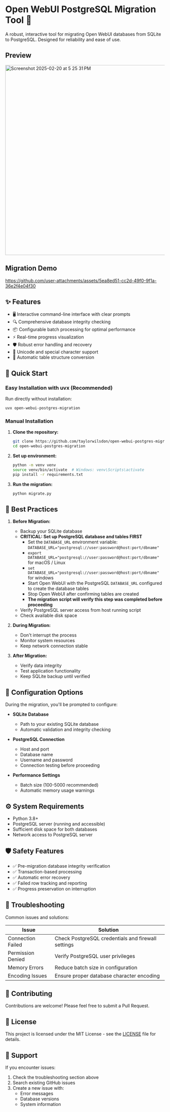 # Open WebUI PostgreSQL Migration Tool 🚀

A robust, interactive tool for migrating Open WebUI databases from SQLite to PostgreSQL. Designed for reliability and ease of use.

## Preview
<img width="600" alt="Screenshot 2025-02-20 at 5 25 31 PM" src="https://github.com/user-attachments/assets/d3e9cb13-3aff-455a-9860-8b1d530f5b9d" />

## Migration Demo
https://github.com/user-attachments/assets/5ea8ed51-cc2d-49f0-9f1a-36e2f4e04f30

## ✨ Features

- 🖥️ Interactive command-line interface with clear prompts
- 🔍 Comprehensive database integrity checking
- 📦 Configurable batch processing for optimal performance
- ⚡ Real-time progress visualization
- 🛡️ Robust error handling and recovery
- 🔄 Unicode and special character support
- 🎯 Automatic table structure conversion

## 🚀 Quick Start

### Easy Installation with uvx (Recommended)

Run directly without installation:
```bash
uvx open-webui-postgres-migration
```

### Manual Installation

1. **Clone the repository:**
   ```bash
   git clone https://github.com/taylorwilsdon/open-webui-postgres-migration.git
   cd open-webui-postgres-migration
   ```

2. **Set up environment:**
   ```bash
   python -m venv venv
   source venv/bin/activate  # Windows: venv\Scripts\activate
   pip install -r requirements.txt
   ```

3. **Run the migration:**
   ```bash
   python migrate.py
   ```

## 📝 Best Practices

1. **Before Migration:**
   - Backup your SQLite database
   - **CRITICAL: Set up PostgreSQL database and tables FIRST**
       - Set the `DATABASE_URL` environment variable: `DATABASE_URL="postgresql://user:password@host:port/dbname"`
       - `export DATABASE_URL="postgresql://user:password@host:port/dbname"` for macOS / Linux
       - `set DATABASE_URL="postgresql://user:password@host:port/dbname"` for windows
       - Start Open WebUI with the PostgreSQL `DATABASE_URL` configured to create the database tables
       - Stop Open WebUI after confirming tables are created
       - **The migration script will verify this step was completed before proceeding**
   - Verify PostgreSQL server access from host running script
   - Check available disk space

2. **During Migration:**
   - Don't interrupt the process
   - Monitor system resources
   - Keep network connection stable

3. **After Migration:**
   - Verify data integrity
   - Test application functionality
   - Keep SQLite backup until verified


## 🔧 Configuration Options

During the migration, you'll be prompted to configure:

- **SQLite Database**
  - Path to your existing SQLite database
  - Automatic validation and integrity checking

- **PostgreSQL Connection**
  - Host and port
  - Database name
  - Username and password
  - Connection testing before proceeding

- **Performance Settings**
  - Batch size (100-5000 recommended)
  - Automatic memory usage warnings

## ⚙️ System Requirements

- Python 3.8+
- PostgreSQL server (running and accessible)
- Sufficient disk space for both databases
- Network access to PostgreSQL server

## 🛡️ Safety Features

- ✅ Pre-migration database integrity verification
- ✅ Transaction-based processing
- ✅ Automatic error recovery
- ✅ Failed row tracking and reporting
- ✅ Progress preservation on interruption

## 🚨 Troubleshooting

Common issues and solutions:

| Issue | Solution |
|-------|----------|
| Connection Failed | Check PostgreSQL credentials and firewall settings |
| Permission Denied | Verify PostgreSQL user privileges |
| Memory Errors | Reduce batch size in configuration |
| Encoding Issues | Ensure proper database character encoding |


## 🤝 Contributing

Contributions are welcome! Please feel free to submit a Pull Request.

## 📄 License

This project is licensed under the MIT License - see the [LICENSE](LICENSE) file for details.

## 💬 Support

If you encounter issues:
1. Check the troubleshooting section above
2. Search existing GitHub issues
3. Create a new issue with:
   - Error messages
   - Database versions
   - System information
